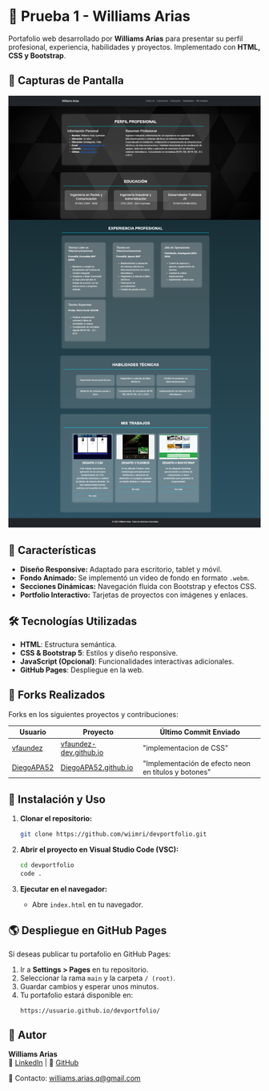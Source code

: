 # 📌 Prueba 1 - Williams Arias

Portafolio web desarrollado por **Williams Arias** para presentar su perfil profesional, experiencia, habilidades y proyectos. Implementado con **HTML, CSS y Bootstrap**.

## 📸 Capturas de Pantalla

![Vista Previa del Portafolio](assets/img/preview.png)

## 🚀 Características

- **Diseño Responsive:** Adaptado para escritorio, tablet y móvil.
- **Fondo Animado:** Se implementó un video de fondo en formato `.webm`.
- **Secciones Dinámicas:** Navegación fluida con Bootstrap y efectos CSS.
- **Portfolio Interactivo:** Tarjetas de proyectos con imágenes y enlaces.

## 🛠️ Tecnologías Utilizadas

- **HTML**: Estructura semántica.
- **CSS & Bootstrap 5**: Estilos y diseño responsive.
- **JavaScript (Opcional)**: Funcionalidades interactivas adicionales.
- **GitHub Pages**: Despliegue en la web.

## 🔄 Forks Realizados

Forks en los siguientes proyectos y contribuciones:

| Usuario | Proyecto | Último Commit Enviado |
|---------|---------|----------------------|
| [vfaundez](https://github.com/vfaundez) | [vfaundez-dev.github.io](https://github.com/vfaundez/vfaundez-dev.github.io) | "implementacion de CSS" |
| [DiegoAPA52](https://github.com/DiegoAPA52) | [DiegoAPA52.github.io](https://github.com/DiegoAPA52/DiegoAPA52.github.io) | "Implementación de efecto neon en títulos y botones" |

## 👅 Instalación y Uso

1. **Clonar el repositorio:**
   ```bash
   git clone https://github.com/wiimri/devportfolio.git
   ```

2. **Abrir el proyecto en Visual Studio Code (VSC):**
   ```bash
   cd devportfolio
   code .
   ```

3. **Ejecutar en el navegador:**
   - Abre `index.html` en tu navegador.

## 🌎 Despliegue en GitHub Pages

Si deseas publicar tu portafolio en GitHub Pages:

1. Ir a **Settings > Pages** en tu repositorio.
2. Seleccionar la rama `main` y la carpeta `/ (root)`.
3. Guardar cambios y esperar unos minutos.
4. Tu portafolio estará disponible en:
   ```
   https://usuario.github.io/devportfolio/
   ```

## 📝 Autor

**Williams Arias**  
📌 [LinkedIn](https://www.linkedin.com/in/williamsariasq) | 📂 [GitHub](https://github.com/wiimri)

📧 Contacto: [williams.arias.q@gmail.com](mailto:williams.arias.q@gmail.com)

